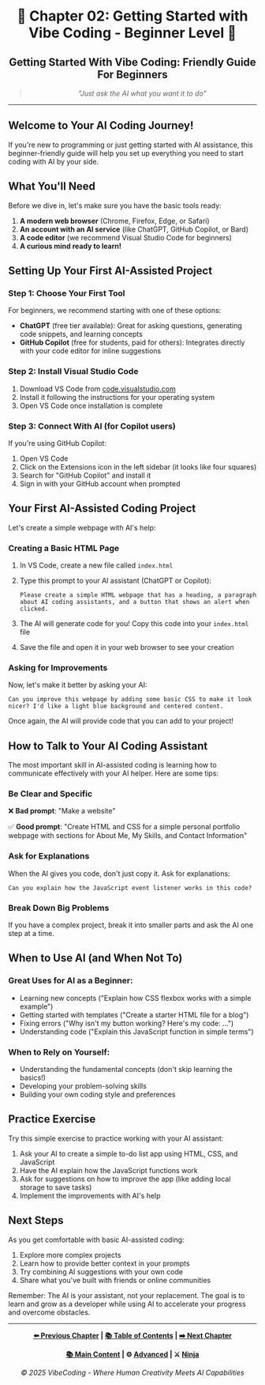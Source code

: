 <div align="center">

# 🚀 Chapter 02: Getting Started with Vibe Coding - Beginner Level 🚀

</div>

<div align="center">

## **Getting Started With Vibe Coding: Friendly Guide For Beginners**

</div>

<div align="center">

> *"Just ask the AI what you want it to do"*

</div>

---

## Welcome to Your AI Coding Journey!

If you're new to programming or just getting started with AI assistance, this beginner-friendly guide will help you set up everything you need to start coding with AI by your side.

## What You'll Need

Before we dive in, let's make sure you have the basic tools ready:

1. **A modern web browser** (Chrome, Firefox, Edge, or Safari)
2. **An account with an AI service** (like ChatGPT, GitHub Copilot, or Bard)
3. **A code editor** (we recommend Visual Studio Code for beginners)
4. **A curious mind ready to learn!**

## Setting Up Your First AI-Assisted Project

### Step 1: Choose Your First Tool

For beginners, we recommend starting with one of these options:

- **ChatGPT** (free tier available): Great for asking questions, generating code snippets, and learning concepts
- **GitHub Copilot** (free for students, paid for others): Integrates directly with your code editor for inline suggestions

### Step 2: Install Visual Studio Code

1. Download VS Code from [code.visualstudio.com](https://code.visualstudio.com/)
2. Install it following the instructions for your operating system
3. Open VS Code once installation is complete

### Step 3: Connect With AI (for Copilot users)

If you're using GitHub Copilot:

1. Open VS Code
2. Click on the Extensions icon in the left sidebar (it looks like four squares)
3. Search for "GitHub Copilot" and install it
4. Sign in with your GitHub account when prompted

## Your First AI-Assisted Coding Project

Let's create a simple webpage with AI's help:

### Creating a Basic HTML Page

1. In VS Code, create a new file called `index.html`
2. Type this prompt to your AI assistant (ChatGPT or Copilot):
   
   ```
   Please create a simple HTML webpage that has a heading, a paragraph about AI coding assistants, and a button that shows an alert when clicked.
   ```

3. The AI will generate code for you! Copy this code into your `index.html` file
4. Save the file and open it in your web browser to see your creation

### Asking for Improvements

Now, let's make it better by asking your AI:

```
Can you improve this webpage by adding some basic CSS to make it look nicer? I'd like a light blue background and centered content.
```

Once again, the AI will provide code that you can add to your project!

## How to Talk to Your AI Coding Assistant

The most important skill in AI-assisted coding is learning how to communicate effectively with your AI helper. Here are some tips:

### Be Clear and Specific

❌ **Bad prompt**: "Make a website"

✅ **Good prompt**: "Create HTML and CSS for a simple personal portfolio webpage with sections for About Me, My Skills, and Contact Information"

### Ask for Explanations

When the AI gives you code, don't just copy it. Ask for explanations:

```
Can you explain how the JavaScript event listener works in this code?
```

### Break Down Big Problems

If you have a complex project, break it into smaller parts and ask the AI one step at a time.

## When to Use AI (and When Not To)

### Great Uses for AI as a Beginner:

- Learning new concepts ("Explain how CSS flexbox works with a simple example")
- Getting started with templates ("Create a starter HTML file for a blog")
- Fixing errors ("Why isn't my button working? Here's my code: ...")
- Understanding code ("Explain this JavaScript function in simple terms")

### When to Rely on Yourself:

- Understanding the fundamental concepts (don't skip learning the basics!)
- Developing your problem-solving skills
- Building your own coding style and preferences

## Practice Exercise

Try this simple exercise to practice working with your AI assistant:

1. Ask your AI to create a simple to-do list app using HTML, CSS, and JavaScript
2. Have the AI explain how the JavaScript functions work
3. Ask for suggestions on how to improve the app (like adding local storage to save tasks)
4. Implement the improvements with AI's help

## Next Steps

As you get comfortable with basic AI-assisted coding:

1. Explore more complex projects
2. Learn how to provide better context in your prompts
3. Try combining AI suggestions with your own code
4. Share what you've built with friends or online communities

Remember: The AI is your assistant, not your replacement. The goal is to learn and grow as a developer while using AI to accelerate your progress and overcome obstacles.

---

<div align="center">

**[⬅️ Previous Chapter](../Chapter_01/Chapter_01_Beginner.md) | [📚 Table of Contents](../../README.md) | [➡️ Next Chapter](../Chapter_03/Chapter_03_Beginner.md)**

</div>

<div align="center">

**[📚 Main Content](./Chapter_02_Main.md) | ⚙️ [Advanced](./Chapter_02_Advanced.md) | ⚔️ [Ninja](./Chapter_02_Ninja.md)**

</div>

<div align="center">

*© 2025 VibeCoding - Where Human Creativity Meets AI Capabilities*

</div>

